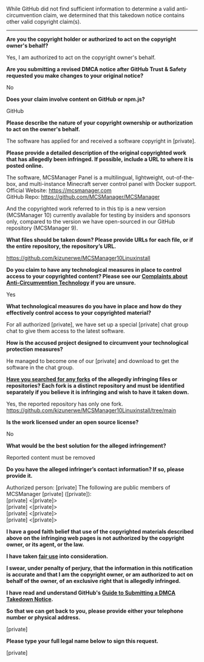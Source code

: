While GitHub did not find sufficient information to determine a valid anti-circumvention claim, we determined that this takedown notice contains other valid copyright claim(s).

---

**Are you the copyright holder or authorized to act on the copyright owner's behalf?**

Yes, I am authorized to act on the copyright owner's behalf.

**Are you submitting a revised DMCA notice after GitHub Trust & Safety requested you make changes to your original notice?**

No

**Does your claim involve content on GitHub or npm.js?**

GitHub

**Please describe the nature of your copyright ownership or authorization to act on the owner's behalf.**

The software has applied for and received a software copyright in [private].

**Please provide a detailed description of the original copyrighted work that has allegedly been infringed. If possible, include a URL to where it is posted online.**

The software, MCSManager Panel is a multilingual, lightweight, out-of-the-box, and multi-instance Minecraft server control panel with Docker support.
Official Website: https://mcsmanager.com  
GitHub Repo: https://github.com/MCSManager/MCSManager

And the copyrighted work referred to in this tip is a new version (MCSManager 10) currently available for testing by insiders and sponsors only, compared to the version we have open-sourced in our GitHub repository (MCSManager 9).

**What files should be taken down? Please provide URLs for each file, or if the entire repository, the repository’s URL.**

https://github.com/kizunerwe/MCSManager10Linuxinstall

**Do you claim to have any technological measures in place to control access to your copyrighted content? Please see our <a href="https://docs.github.com/articles/guide-to-submitting-a-dmca-takedown-notice#complaints-about-anti-circumvention-technology">Complaints about Anti-Circumvention Technology</a> if you are unsure.**

Yes

**What technological measures do you have in place and how do they effectively control access to your copyrighted material?**

For all authorized [private], we have set up a special [private] chat group chat to give them access to the latest software.

**How is the accused project designed to circumvent your technological protection measures?**

He managed to become one of our [private] and download to get the software in the chat group.

**<a href="https://docs.github.com/articles/dmca-takedown-policy#b-what-about-forks-or-whats-a-fork">Have you searched for any forks</a> of the allegedly infringing files or repositories? Each fork is a distinct repository and must be identified separately if you believe it is infringing and wish to have it taken down.**

Yes, the reported repository has only one fork.  
https://github.com/kizunerwe/MCSManager10Linuxinstall/tree/main

**Is the work licensed under an open source license?**

No

**What would be the best solution for the alleged infringement?**

Reported content must be removed

**Do you have the alleged infringer’s contact information? If so, please provide it.**

Authorized person: [private]
The following are public members of MCSManager [private] ([private]):  
[private] <[private]>  
[private] <[private]>  
[private] <[private]>  
[private] <[private]>

**I have a good faith belief that use of the copyrighted materials described above on the infringing web pages is not authorized by the copyright owner, or its agent, or the law.**

**I have taken <a href="https://www.lumendatabase.org/topics/22">fair use</a> into consideration.**

**I swear, under penalty of perjury, that the information in this notification is accurate and that I am the copyright owner, or am authorized to act on behalf of the owner, of an exclusive right that is allegedly infringed.**

**I have read and understand GitHub's <a href="https://docs.github.com/articles/guide-to-submitting-a-dmca-takedown-notice/">Guide to Submitting a DMCA Takedown Notice</a>.**

**So that we can get back to you, please provide either your telephone number or physical address.**

[private]

**Please type your full legal name below to sign this request.**

[private]
